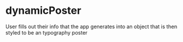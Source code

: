 # dynamicPoster
User fills out their info that the app generates into an object that is then styled to be an typography poster
